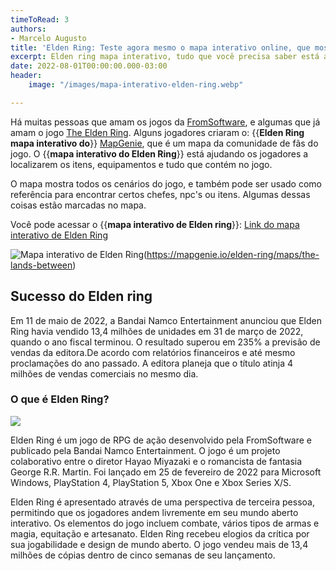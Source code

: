 ```yaml
---
timeToRead: 3
authors:
- Marcelo Augusto
title: 'Elden Ring: Teste agora mesmo o mapa interativo online, que mostra tudo que existe no jogo. Elden ring mapa interativo, teste agora!'
excerpt: Elden ring mapa interativo, tudo que você precisa saber está aqui....
date: 2022-08-01T00:00:00.000-03:00
header:
    image: "/images/mapa-interativo-elden-ring.webp"

---
```

  
Há muitas pessoas que amam os jogos da [FromSoftware](https://www.fromsoftware.jp/ww/), e algumas que já amam o jogo [The Elden Ring](https://www.metacritic.com/game/pc/elden-ring). Alguns jogadores criaram o: {{<b>Elden Ring mapa interativo do</b>}} [MapGenie](https://mapgenie.io/elden-ring/maps/the-lands-between), que é um mapa da comunidade de fãs do jogo. O {{<b>mapa interativo do Elden Ring</b>}} está ajudando os jogadores a localizarem os itens, equipamentos e tudo que contém no jogo.

O mapa mostra todos os cenários do jogo, e também pode ser usado como referência para encontrar certos chefes, npc's ou itens. Algumas dessas coisas estão marcadas no mapa.  
  
Você pode acessar o {{<b>mapa interativo de Elden ring</b>}}: [Link do mapa interativo de Elden Ring](https://mapgenie.io/elden-ring/maps/the-lands-between)  
  
  
![Mapa interativo de Elden Ring](/images/mapa-interativo-elden-ring.webp "Mapa interativo de Elden Ring")(https://mapgenie.io/elden-ring/maps/the-lands-between)

## Sucesso do Elden ring

Em 11 de maio de 2022, a Bandai Namco Entertainment anunciou que Elden Ring havia vendido 13,4 milhões de unidades em 31 de março de 2022, quando o ano fiscal terminou. O resultado superou em 235% a previsão de vendas da editora.De acordo com relatórios financeiros e até mesmo proclamações do ano passado. A editora planeja que o título atinja 4 milhões de vendas comerciais no mesmo dia.

### O que é Elden Ring?

![](/images/elden_ring_capa.webp)

Elden Ring é um jogo de RPG de ação desenvolvido pela FromSoftware e publicado pela Bandai Namco Entertainment. O jogo é um projeto colaborativo entre o diretor Hayao Miyazaki e o romancista de fantasia George R.R. Martin. Foi lançado em 25 de fevereiro de 2022 para Microsoft Windows, PlayStation 4, PlayStation 5, Xbox One e Xbox Series X/S.

Elden Ring é apresentado através de uma perspectiva de terceira pessoa, permitindo que os jogadores andem livremente em seu mundo aberto interativo. Os elementos do jogo incluem combate, vários tipos de armas e magia, equitação e artesanato. Elden Ring recebeu elogios da crítica por sua jogabilidade e design de mundo aberto. O jogo vendeu mais de 13,4 milhões de cópias dentro de cinco semanas de seu lançamento.